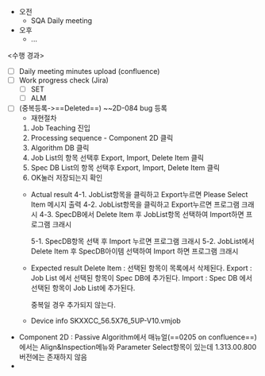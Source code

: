- 오전
	- SQA Daily meeting
- 오후
	- ...

<수행 경과>
- [ ] Daily meeting minutes upload (confluence)
- [ ] Work progress check (Jira)
	- [ ] SET
	- [ ] ALM

-  [ ] (중복등록->==Deleted==) ~~2D-084 bug 등록
	- 재현절차
	1. Job Teaching 진입
	2. Processing sequence - Component 2D 클릭
	3. Algorithm DB 클릭
	4. Job List의 항목 선택후 Export, Import, Delete Item 클릭
	5. Spec DB List의 항목 선택후 Export, Import, Delete Item 클릭
	6. OK눌러 저장되는지 확인
	- Actual result
		4-1. JobList항목을 클릭하고 Export누르면 Please Select Item 메시지 출력
		4-2. JobList항목을 클릭하고 Export누르면 프로그램 크래시
		4-3. SpecDB에서 Delete Item 후 JobList항목 선택하여 Import하면 프로그램 크래시
		
		5-1. SpecDB항목 선택 후 Import 누르면 프로그램 크래시
		5-2. JobList에서 Delete Item 후 SpecDB아이템 선택하여 Import 하면 프로그램 크래시
	- Expected result
		Delete Item : 선택된 항목이 목록에서 삭제된다.
		Export : Job List 에서 선택된 항목이 Spec DB에 추가된다.
		Import : Spec DB 에서 선택된 항목이 Job List에 추가된다.
	
		중복일 경우 추가되지 않는다.
	- Device info
		SKXXCC_56.5X76_5UP-V10.vmjob

- Component 2D : Passive Algorithm에서 매뉴얼(==0205 on confluence==)에서는 Align&Inspection메뉴와 Parameter Select항목이 있는데 1.313.00.800 버전에는 존재하지 않음
- 